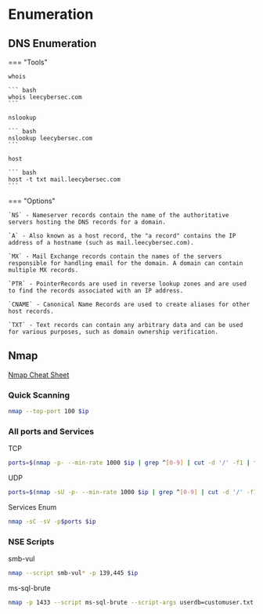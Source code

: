 # Enumeration

## DNS Enumeration

=== "Tools"

	whois

	``` bash
	whois leecybersec.com
	```

	nslookup

	``` bash
	nslookup leecybersec.com
	```

	host

	``` bash
	host -t txt mail.leecybersec.com
	```

=== "Options"

	`NS` - Nameserver records contain the name of the authoritative servers hosting the DNS records for a domain.

	`A` - Also known as a host record, the "a record" contains the IP address of a hostname (such as mail.leecybersec.com).

	`MX` - Mail Exchange records contain the names of the servers responsible for handling email for the domain. A domain can contain multiple MX records.

	`PTR` - PointerRecords are used in reverse lookup zones and are used to find the records associated with an IP address.

	`CNAME` - Canonical Name Records are used to create aliases for other host records.

	`TXT` - Text records can contain any arbitrary data and can be used for various purposes, such as domain ownership verification.

## Nmap

[Nmap Cheat Sheet](https://www.stationx.net/nmap-cheat-sheet)

### Quick Scanning

``` bash
nmap --top-port 100 $ip
```

### All ports and Services

TCP

``` bash
ports=$(nmap -p- --min-rate 1000 $ip | grep ^[0-9] | cut -d '/' -f1 | tr '\n' ',' | sed s/,$//)
```

UDP

``` bash
ports=$(nmap -sU -p- --min-rate 1000 $ip | grep ^[0-9] | cut -d '/' -f1 | tr '\n' ',' | sed s/,$//)
```

Services Enum

``` bash
nmap -sC -sV -p$ports $ip
```

### NSE Scripts

smb-vul

``` bash
nmap --script smb-vul* -p 139,445 $ip
```

ms-sql-brute

``` bash
nmap -p 1433 --script ms-sql-brute --script-args userdb=customuser.txt,passdb=custompass.txt <host>
```